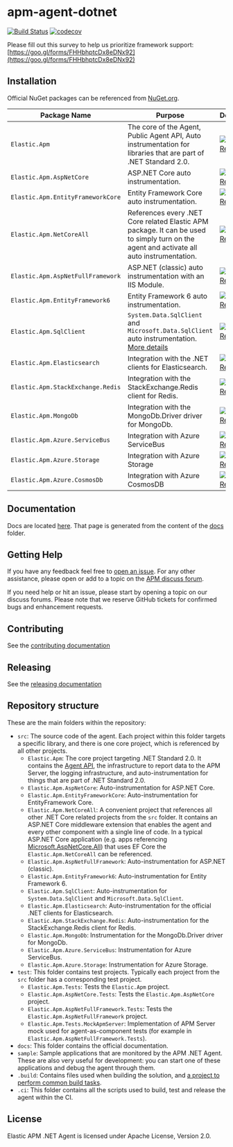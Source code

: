 # apm-agent-dotnet

[![Build Status](https://apm-ci.elastic.co/buildStatus/icon?job=apm-agent-dotnet/apm-agent-dotnet-mbp/main)](https://apm-ci.elastic.co/job/apm-agent-dotnet/job/apm-agent-dotnet-mbp/job/main/)
[![codecov](https://codecov.io/gh/elastic/apm-agent-dotnet/branch/main/graph/badge.svg)](https://codecov.io/gh/elastic/apm-agent-dotnet)

Please fill out this survey to help us prioritize framework support:
[https://goo.gl/forms/FHHbhptcDx8eDNx92](https://goo.gl/forms/FHHbhptcDx8eDNx92)

## Installation

Official NuGet packages can be referenced from [NuGet.org](https://www.nuget.org).

| Package Name            | Purpose          | Download         |
| ----------------------- | ---------------- | -----------------|
| `Elastic.Apm`           |  The core of the Agent, Public Agent API, Auto instrumentation for libraries that are part of .NET Standard 2.0.  | [![NuGet Release][ElasticApm-image]][ElasticApm-nuget-url]  |
| `Elastic.Apm.AspNetCore` | ASP.NET Core auto instrumentation. | [![NuGet Release][ElasticApmAspNetCore-image]][ElasticApmAspNetCore-nuget-url] |
| `Elastic.Apm.EntityFrameworkCore` | Entity Framework Core auto instrumentation. | [![NuGet Release][Elastic.Apm.EntityFrameworkCore-image]][Elastic.Apm.EntityFrameworkCore-nuget-url] |
| `Elastic.Apm.NetCoreAll` | References every .NET Core related Elastic APM package. It can be used to simply turn on the agent and activate all auto instrumentation. | [![NuGet Release][Elastic.Apm.NetCoreAll-image]][Elastic.Apm.NetCoreAll-nuget-url] |
| `Elastic.Apm.AspNetFullFramework` | ASP.NET (classic) auto instrumentation with an IIS Module. | [![NuGet Release][Elastic.Apm.AspNetFullFramework-image]][Elastic.Apm.AspNetFullFramework-nuget-url] |
| `Elastic.Apm.EntityFramework6` | Entity Framework 6 auto instrumentation. | [![NuGet Release][Elastic.Apm.EntityFramework6-image]][Elastic.Apm.EntityFramework6-nuget-url] |
| `Elastic.Apm.SqlClient` | `System.Data.SqlClient` and `Microsoft.Data.SqlClient` auto instrumentation. [More details](/src/Elastic.Apm.SqlClient/README.md) | [![NuGet Release][Elastic.Apm.SqlClient-image]][Elastic.Apm.SqlClient-nuget-url] |
| `Elastic.Apm.Elasticsearch` | Integration with the .NET clients for Elasticsearch. | [![NuGet Release][Elastic.Apm.Elasticsearch-image]][Elastic.Apm.Elasticsearch-nuget-url] |
| `Elastic.Apm.StackExchange.Redis` | Integration with the StackExchange.Redis client for Redis. | [![NuGet Release][Elastic.Apm.StackExchange.Redis-image]][Elastic.Apm.StackExchange.Redis-nuget-url] |
| `Elastic.Apm.MongoDb` | Integration with the MongoDb.Driver driver for MongoDb. | [![NuGet Release][Elastic.Apm.MongoDb-image]][Elastic.Apm.MongoDb-nuget-url] |
| `Elastic.Apm.Azure.ServiceBus` | Integration with Azure ServiceBus | [![NuGet Release][Elastic.Apm.Azure.ServiceBus-image]][Elastic.Apm.Azure.ServiceBus-nuget-url] |
| `Elastic.Apm.Azure.Storage` | Integration with Azure Storage | [![NuGet Release][Elastic.Apm.Azure.Storage-image]][Elastic.Apm.Azure.Storage-nuget-url] |
| `Elastic.Apm.Azure.CosmosDb` | Integration with Azure CosmosDB | [![NuGet Release][Elastic.Apm.Azure.CosmosDb-image]][Elastic.Apm.Azure.CosmosDb-nuget-url] |

## Documentation

Docs are located [here](https://www.elastic.co/guide/en/apm/agent/dotnet/). That page is generated from the content of the [docs](docs) folder.

## Getting Help

If you have any feedback feel free to [open an issue](https://github.com/elastic/apm-agent-dotnet/issues/new).
For any other assistance, please open or add to a topic on the [APM discuss forum](https://discuss.elastic.co/c/apm).

If you need help or hit an issue, please start by opening a topic on our discuss forums.
Please note that we reserve GitHub tickets for confirmed bugs and enhancement requests.

## Contributing

See the [contributing documentation](CONTRIBUTING.md)

## Releasing

See the [releasing documentation](RELEASING.md)

## Repository structure

These are the main folders within the repository:

* `src`: The source code of the agent. Each project within this folder targets a specific library, and there is one core project, which is referenced by all other projects.
  * `Elastic.Apm`: The core project targeting .NET Standard 2.0. It contains the [Agent API](/docs/public-api.asciidoc), the infrastructure to report data to the APM Server, the logging infrastructure, and auto-instrumentation for things that are part of .NET Standard 2.0.
  * `Elastic.Apm.AspNetCore`: Auto-instrumentation for ASP.NET Core.
  * `Elastic.Apm.EntityFrameworkCore`: Auto-instrumentation for EntityFramework Core.
  * `Elastic.Apm.NetCoreAll`: A convenient project that references all other .NET Core related projects from the `src` folder. It contains an ASP.NET Core middleware extension that enables the agent and every other component with a single line of code. In a typical ASP.NET Core application (e.g. apps referencing [Microsoft.AspNetCore.All](https://www.nuget.org/packages/Microsoft.AspNetCore.All)) that uses EF Core the `Elastic.Apm.NetCoreAll` can be referenced.
  * `Elastic.Apm.AspNetFullFramework`: Auto-instrumentation for ASP.NET (classic).
  * `Elastic.Apm.EntityFramework6`: Auto-instrumentation for Entity Framework 6.
  * `Elastic.Apm.SqlClient`: Auto-instrumentation for `System.Data.SqlClient` and `Microsoft.Data.SqlClient`.
  * `Elastic.Apm.Elasticsearch`: Auto-instrumentation for the official .NET clients for Elasticsearch.
  * `Elastic.Apm.StackExchange.Redis`: Auto-instrumentation for the StackExchange.Redis client for Redis.
  * `Elastic.Apm.MongoDb`: Instrumentation for the MongoDb.Driver driver for MongoDb.
  * `Elastic.Apm.Azure.ServiceBus`: Instrumentation for Azure ServiceBus.
  * `Elastic.Apm.Azure.Storage`: Instrumentation for Azure Storage.
* `test`: This folder contains test projects. Typically each project from the `src` folder has a corresponding test project.
  * `Elastic.Apm.Tests`: Tests the `Elastic.Apm` project.
  * `Elastic.Apm.AspNetCore.Tests`: Tests the `Elastic.Apm.AspNetCore` project.
  * `Elastic.Apm.AspNetFullFramework.Tests`: Tests the `Elastic.Apm.AspNetFullFramework` project.
  * `Elastic.Apm.Tests.MockApmServer`: Implementation of APM Server mock used for agent-as-component tests (for example in `Elastic.Apm.AspNetFullFramework.Tests`).
* `docs`: This folder contains the official documentation.
* `sample`: Sample applications that are monitored by the APM .NET Agent. These are also very useful for development: you can start one of these applications and debug the agent through them.
* `.build`: Contains files used when building the solution, and [a project to perform
common build tasks](build/README.md).
* `.ci`: This folder contains all the scripts used to build, test and release the agent within the CI.

## License

Elastic APM .NET Agent is licensed under Apache License, Version 2.0.

[ElasticApm-nuget-url]:https://www.nuget.org/packages/Elastic.Apm/
[ElasticApm-image]:
https://img.shields.io/nuget/v/Elastic.Apm.svg

[ElasticApmAspNetCore-nuget-url]:https://www.nuget.org/packages/Elastic.Apm.AspNetCore/
[ElasticApmAspNetCore-image]:
https://img.shields.io/nuget/v/Elastic.Apm.AspNetCore.svg

[Elastic.Apm.EntityFrameworkCore-nuget-url]:https://www.nuget.org/packages/Elastic.Apm.EntityFrameworkCore/
[Elastic.Apm.EntityFrameworkCore-image]:
https://img.shields.io/nuget/v/Elastic.Apm.EntityFrameworkCore.svg

[Elastic.Apm.NetCoreAll-nuget-url]:https://www.nuget.org/packages/Elastic.Apm.NetCoreAll/
[Elastic.Apm.NetCoreAll-image]:
https://img.shields.io/nuget/v/Elastic.Apm.NetCoreAll.svg

[Elastic.Apm.AspNetFullFramework-nuget-url]:https://www.nuget.org/packages/Elastic.Apm.AspNetFullFramework/
[Elastic.Apm.AspNetFullFramework-image]:
https://img.shields.io/nuget/v/Elastic.Apm.AspNetFullFramework.svg

[Elastic.Apm.EntityFramework6-nuget-url]:https://www.nuget.org/packages/Elastic.Apm.EntityFramework6/
[Elastic.Apm.EntityFramework6-image]:
https://img.shields.io/nuget/v/Elastic.Apm.EntityFramework6.svg

[Elastic.Apm.SqlClient-nuget-url]:https://www.nuget.org/packages/Elastic.Apm.SqlClient/
[Elastic.Apm.SqlClient-image]:
https://img.shields.io/nuget/v/Elastic.Apm.SqlClient.svg

[Elastic.Apm.Elasticsearch-nuget-url]:https://www.nuget.org/packages/Elastic.Apm.Elasticsearch/
[Elastic.Apm.Elasticsearch-image]:
https://img.shields.io/nuget/v/Elastic.Apm.Elasticsearch.svg

[Elastic.Apm.StackExchange.Redis-nuget-url]:https://www.nuget.org/packages/Elastic.Apm.StackExchange.Redis/
[Elastic.Apm.StackExchange.Redis-image]:
https://img.shields.io/nuget/v/Elastic.Apm.StackExchange.Redis.svg

[Elastic.Apm.MongoDb-nuget-url]:https://www.nuget.org/packages/Elastic.Apm.MongoDb/
[Elastic.Apm.MongoDb-image]:
https://img.shields.io/nuget/v/Elastic.Apm.MongoDb.svg

[Elastic.Apm.Azure.ServiceBus-nuget-url]:https://www.nuget.org/packages/Elastic.Apm.Azure.ServiceBus/
[Elastic.Apm.Azure.ServiceBus-image]:
https://img.shields.io/nuget/v/Elastic.Apm.Azure.ServiceBus.svg

[Elastic.Apm.Azure.Storage-nuget-url]:https://www.nuget.org/packages/Elastic.Apm.Azure.Storage/
[Elastic.Apm.Azure.Storage-image]:
https://img.shields.io/nuget/v/Elastic.Apm.Azure.Storage.svg

[Elastic.Apm.Azure.CosmosDb-nuget-url]:https://www.nuget.org/packages/Elastic.Apm.Azure.CosmosDb/
[Elastic.Apm.Azure.CosmosDb-image]:
https://img.shields.io/nuget/v/Elastic.Apm.Azure.CosmosDb.svg
